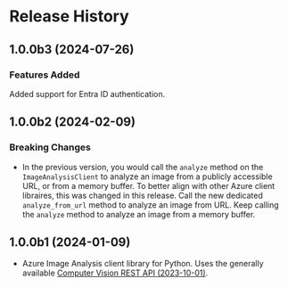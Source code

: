 # Release History

## 1.0.0b3 (2024-07-26)

### Features Added

Added support for Entra ID authentication.

## 1.0.0b2 (2024-02-09)

### Breaking Changes

- In the previous version, you would call the `analyze` method on the `ImageAnalysisClient` to analyze an image from a publicly accessible URL, or from a memory buffer. To better align with other Azure client libraires, this was changed in this release. Call the new dedicated `analyze_from_url` method to analyze an image from URL. Keep calling the `analyze` method to analyze an image from a memory buffer.

## 1.0.0b1 (2024-01-09)

- Azure Image Analysis client library for Python. Uses the generally available [Computer Vision REST API (2023-10-01)](https://eastus.dev.cognitive.microsoft.com/docs/services/Cognitive_Services_Unified_Vision_API_2023-10-01).

